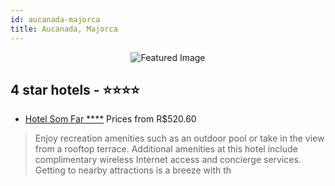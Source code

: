 ```yaml
---
id: aucanada-majorca
title: Aucanada, Majorca
---
```


<center><img src="https://i.travelapi.com/hotels/15000000/14660000/14651400/14651342/4357028c_z.jpg" alt="Featured Image" /></center>


##  4 star hotels - ⭐️⭐️⭐️⭐️

-    [Hotel Som Far ****](https://us.hurb.com/hotels/aucanada/hotel-som-far-JNP-JP119975?cmp=18055) Prices from R$520.60
   > Enjoy recreation amenities such as an outdoor pool or take in the view from a rooftop terrace. Additional amenities at this hotel include complimentary wireless Internet access and concierge services. Getting to nearby attractions is a breeze with th
